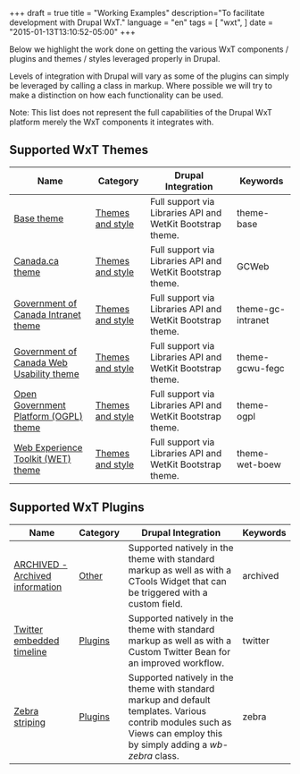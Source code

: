 +++
draft = true
title = "Working Examples"
description="To facilitate development with Drupal WxT."
language = "en"
tags = [
    "wxt",
]
date = "2015-01-13T13:10:52-05:00"
+++


Below we highlight the work done on getting the various WxT components / plugins and themes / styles leveraged properly in Drupal.

Levels of integration with Drupal will vary as some of the plugins can simply be leveraged by calling a class in markup. Where possible we will try to make a distinction on how each functionality can be used.

Note: This list does not represent the full capabilities of the Drupal WxT platform merely the WxT components it integrates with.

## Supported WxT Themes

<table id="components-theme" class="wb-tables table table-striped table-hover" data-wb-tables='{"columnDefs": [ { "visible": false, "targets": [ 3 ] } ], "lengthMenu": [[10, 25, -1], [10, 25, "All"]], "pageLength": -1 }'>
    <thead>
        <tr>
            <th>Name</th>
            <th>Category</th>
            <th>Drupal Integration</th>
            <th>Keywords</th>
        </tr>
    </thead>
    <tbody>
        <tr>
            <td><a href="http://wet-boew.github.io/themes-dist/theme-base/index-en.html">Base theme</a></td>
            <td><a href="http://wet-boew.github.io/v4.0-ci/docs/ref/themesstyle-en.html">Themes and style</a></td>
            <td>Full support via Libraries API and WetKit Bootstrap theme.</td>
            <td>theme-base</td>
        </tr>
        <tr>
            <td><a href="http://wet-boew.github.io/themes-dist/GCWeb/index-en.html">Canada.ca theme</a></td>
            <td><a href="http://wet-boew.github.io/v4.0-ci/docs/ref/themesstyle-en.html">Themes and style</a></td>
            <td>Full support via Libraries API and WetKit Bootstrap theme.</td>
            <td>GCWeb</td>
        </tr>
        <tr>
            <td><a href="http://wet-boew.github.io/themes-dist/theme-gc-intranet/index-en.html">Government of Canada Intranet theme</a></td>
            <td><a href="http://wet-boew.github.io/v4.0-ci/docs/ref/themesstyle-en.html">Themes and style</a></td>
            <td>Full support via Libraries API and WetKit Bootstrap theme.</td>
            <td>theme-gc-intranet</td>
        </tr>
        <tr>
            <td><a href="http://wet-boew.github.io/themes-dist/theme-gcwu-fegc/index-en.html">Government of Canada Web Usability theme</a></td>
            <td><a href="http://wet-boew.github.io/v4.0-ci/docs/ref/themesstyle-en.html">Themes and style</a></td>
            <td>Full support via Libraries API and WetKit Bootstrap theme.</td>
            <td>theme-gcwu-fegc</td>
        </tr>
        <tr>
            <td><a href="http://wet-boew.github.io/themes-dist/theme-ogpl/index-en.html">Open Government Platform (OGPL) theme</a></td>
            <td><a href="http://wet-boew.github.io/v4.0-ci/docs/ref/themesstyle-en.html">Themes and style</a></td>
            <td>Full support via Libraries API and WetKit Bootstrap theme.</td>
            <td>theme-ogpl</td>
        </tr>
        <tr>
            <td><a href="http://wet-boew.github.io/themes-dist/theme/index-en.html">Web Experience Toolkit (WET) theme</a></td>
            <td><a href="http://wet-boew.github.io/v4.0-ci/docs/ref/themesstyle-en.html">Themes and style</a></td>
            <td>Full support via Libraries API and WetKit Bootstrap theme.</td>
            <td>theme-wet-boew</td>
        </tr>
    </tbody>
</table>

## Supported WxT Plugins

<table id="components-plugins" class="wb-tables table table-striped table-hover" data-wb-tables='{"columnDefs": [ { "visible": false, "targets": [ 3 ] } ], "lengthMenu": [[10, 25, -1], [10, 25, "All"]], "pageLength": -1 }'>
    <thead>
        <tr>
            <th>Name</th>
            <th>Category</th>
            <th>Drupal Integration</th>
            <th>Keywords</th>
        </tr>
    </thead>
    <tbody>
        <tr>
            <td><a href="http://wet-boew.github.io/v4.0-ci/demos/archived/archived-en.html">ARCHIVED - Archived information</a></td>
            <td><a href="http://wet-boew.github.io/v4.0-ci/docs/ref/other-en.html">Other</a></td>
            <td>Supported natively in the theme with standard markup as well as with a CTools Widget that can be triggered with a custom field.</td>
            <td>archived</td>
        </tr>
        <tr>
            <td><a href="twitter/twitter-en.html">Twitter embedded timeline</a></td>
            <td><a href="http://wet-boew.github.io/v4.0-ci/docs/ref/plugins-en.html">Plugins</a></td>
            <td>Supported natively in the theme with standard markup as well as with a Custom Twitter Bean for an improved workflow.</td>
            <td>twitter</td>
        </tr>
        <tr>
            <td><a href="zebra/zebra-en.html">Zebra striping</a></td>
            <td><a href="http://wet-boew.github.io/v4.0-ci/docs/ref/plugins-en.html">Plugins</a></td>
            <td>Supported natively in the theme with standard markup and default templates. Various contrib modules such as Views can employ this by simply adding a <i>wb-zebra</i> class.</td>
            <td>zebra</td>
        </tr>
    </tbody>
</table>

<!-- Links Referenced -->

[postgresql]:       http://postgresql.org
